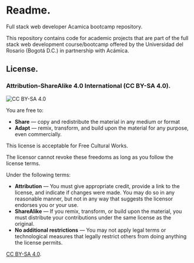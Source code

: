 # Readme.  

Full stack web developer Acamica bootcamp repository.

This repository contains code for academic projects that are part of the full stack web development course/bootcamp offered by the Universidad del Rosario (Bogotá D.C.) in partnership with Acámica.

## License.  

### Attribution-ShareAlike 4.0 International (CC BY-SA 4.0).  

![CC BY-SA 4.0](https://i.creativecommons.org/l/by-sa/4.0/88x31.png)

You are free to:

* **Share** — copy and redistribute the material in any medium or format
* **Adapt** — remix, transform, and build upon the material for any purpose, even commercially.

This license is acceptable for Free Cultural Works.

The licensor cannot revoke these freedoms as long as you follow the license terms.

Under the following terms:

* **Attribution** — You must give appropriate credit, provide a link to the license, and indicate if changes were made. You may do so in any reasonable manner, but not in any way that suggests the licensor endorses you or your use.
* **ShareAlike** — If you remix, transform, or build upon the material, you must distribute your contributions under the same license as the original.
* **No additional restrictions** — You may not apply legal terms or technological measures that legally restrict others from doing anything the license permits.

[CC BY-SA 4.0](https://creativecommons.org/licenses/by-sa/4.0/legalcode).